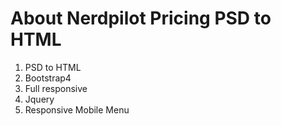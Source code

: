 # About Nerdpilot Pricing PSD to HTML

1. PSD to HTML
2. Bootstrap4
3. Full responsive
4. Jquery
5. Responsive Mobile Menu